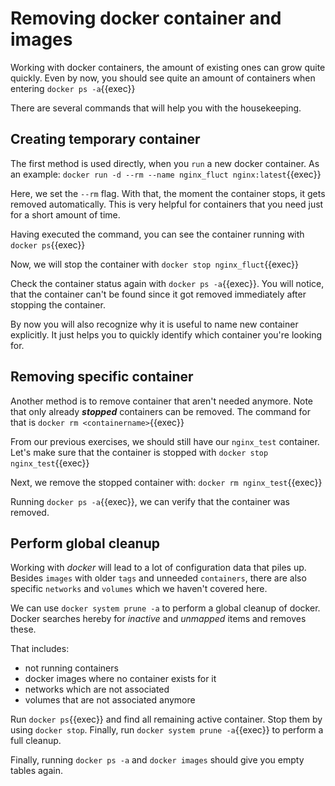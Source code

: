 # Removing docker container and images

Working with docker containers, the amount of existing ones can grow quite quickly. 
Even by now, you should see quite an amount of containers when entering `docker ps -a`{{exec}}

There are several commands that will help you with the housekeeping.

## Creating temporary container
The first method is used directly, when you `run` a new docker container. 
As an example: 
`docker run -d --rm --name nginx_fluct nginx:latest`{{exec}}

Here, we set the `--rm` flag. With that, the moment the container stops, it gets removed automatically. This is very helpful for containers that you need just for a short amount of time.

Having executed the command, you can see the container running with `docker ps`{{exec}}

Now, we will stop the container with `docker stop nginx_fluct`{{exec}}

Check the container status again with `docker ps -a`{{exec}}. You will notice, that the container can't be found since it got removed immediately after stopping the container.

By now you will also recognize why it is useful to name new container explicitly. 
It just helps you to quickly identify which container you're looking for.


## Removing specific container

Another method is to remove container that aren't needed anymore. Note that only already ***stopped*** containers can be removed. 
The command for that is `docker rm <containername>`{{exec}}

From our previous exercises, we should still have our `nginx_test` container. 
Let's make sure that the container is stopped with 
`docker stop nginx_test`{{exec}}

Next, we remove the stopped container with:
`docker rm nginx_test`{{exec}}

Running `docker ps -a`{{exec}}, we can verify that the container was removed.


## Perform global cleanup

Working with *docker* will lead to a lot of configuration data that piles up. 
Besides `images` with older `tags` and unneeded `containers`, there are also specific `networks` and `volumes` which we haven't covered here.  

We can use `docker system prune -a` to perform a global cleanup of docker. 
Docker searches hereby for *inactive* and *unmapped* items and removes these. 

That includes:
* not running containers
* docker images where no container exists for it
* networks which are not associated
* volumes that are not associated anymore

Run `docker ps`{{exec}} and find all remaining active container. Stop them by using `docker stop`. Finally, run `docker system prune -a`{{exec}} to perform a full cleanup. 

Finally, running `docker ps -a` and `docker images` should give you empty tables again.

